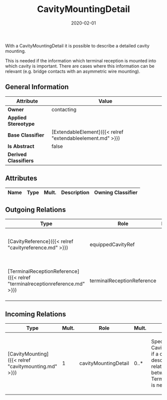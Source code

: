 ﻿---
title: CavityMountingDetail
toc: false
type: specs
date: "2020-02-01"
draft: false
specification: VEC
version: 1.2.0
documentType: "Recommendation"
elementType: Class
classes:
  - CavityMountingDetail
menu_name: vec-1.2.0
---
<p> With a CavityMountingDetail it is possible to describe a detailed cavity mounting.     </p>      <p> This is needed if the information which terminal reception is mounted into which cavity is important. There are cases where this information can be relevant (e.g. bridge contacts with an asymmetric wire mounting).      </p>

## General Information

| Attribute               | Value |
|-------------------------|-------|
| **Owner**               | contacting |
| **Applied Stereotype**  |   |
| **Base Classifier**     | [ExtendableElement]({{< relref "extendableelement.md" >}})<br/>  |
| **Is Abstract**         | false |
| **Derived Classifiers** |   |

## Attributes
|  Name  |  Type  |  Mult.  |  Description  |  Owning Classifier  |
|--------|--------|---------|---------------|--------------|

## Outgoing Relations
|    Type  |   Role   |   Mult.   |   Mult.   |   Description   |
|----------|----------|-----------|-----------|-----------------|
| [CavityReference]({{< relref "cavityreference.md" >}}) | equippedCavityRef | 1 | 0..* | References the cavity that is used for the detailed description of the cavity mounting. |
| [TerminalReceptionReference]({{< relref "terminalreceptionreference.md" >}}) | terminalReceptionReference | 1 | 0..* | References the TerminalReception that is used for the detailed description of the cavity mounting. |
##  Incoming Relations
|    Type  |   Mult.  |   Role    |   Mult.   |   Description  |
|----------|----------|-----------|-----------|----------------|
| [CavityMounting]({{< relref "cavitymounting.md" >}}) | 1 | cavityMountingDetail | 0..* | <p> Specifies the CavityMoutingDetails, if a detailed description of the relationships between Cavities and TerminalReceptions is needed.      </p> |

